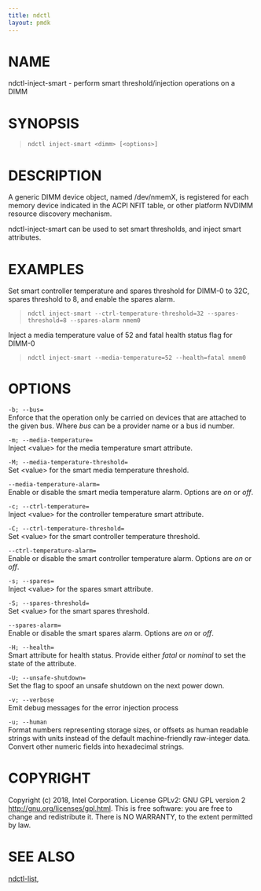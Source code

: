 ```yaml
---
title: ndctl
layout: pmdk
---
```


NAME
====

ndctl-inject-smart - perform smart threshold/injection operations on a DIMM

SYNOPSIS
========

>     ndctl inject-smart <dimm> [<options>]

DESCRIPTION
===========

A generic DIMM device object, named /dev/nmemX, is registered for each memory device indicated in the ACPI NFIT table, or other platform NVDIMM resource discovery mechanism.

ndctl-inject-smart can be used to set smart thresholds, and inject smart attributes.

EXAMPLES
========

Set smart controller temperature and spares threshold for DIMM-0 to 32C, spares threshold to 8, and enable the spares alarm.

>     ndctl inject-smart --ctrl-temperature-threshold=32 --spares-threshold=8 --spares-alarm nmem0

Inject a media temperature value of 52 and fatal health status flag for DIMM-0

>     ndctl inject-smart --media-temperature=52 --health=fatal nmem0

OPTIONS
=======

`-b; --bus=`  
Enforce that the operation only be carried on devices that are attached to the given bus. Where *bus* can be a provider name or a bus id number.

`-m; --media-temperature=`  
Inject &lt;value&gt; for the media temperature smart attribute.

`-M; --media-temperature-threshold=`  
Set &lt;value&gt; for the smart media temperature threshold.

`--media-temperature-alarm=`  
Enable or disable the smart media temperature alarm. Options are *on* or *off*.

`-c; --ctrl-temperature=`  
Inject &lt;value&gt; for the controller temperature smart attribute.

`-C; --ctrl-temperature-threshold=`  
Set &lt;value&gt; for the smart controller temperature threshold.

`--ctrl-temperature-alarm=`  
Enable or disable the smart controller temperature alarm. Options are *on* or *off*.

`-s; --spares=`  
Inject &lt;value&gt; for the spares smart attribute.

`-S; --spares-threshold=`  
Set &lt;value&gt; for the smart spares threshold.

`--spares-alarm=`  
Enable or disable the smart spares alarm. Options are *on* or *off*.

`-H; --health=`  
Smart attribute for health status. Provide either *fatal* or *nominal* to set the state of the attribute.

`-U; --unsafe-shutdown=`  
Set the flag to spoof an unsafe shutdown on the next power down.

`-v; --verbose`  
Emit debug messages for the error injection process

`-u; --human`  
Format numbers representing storage sizes, or offsets as human readable strings with units instead of the default machine-friendly raw-integer data. Convert other numeric fields into hexadecimal strings.

COPYRIGHT
=========

Copyright (c) 2018, Intel Corporation. License GPLv2: GNU GPL version 2 <http://gnu.org/licenses/gpl.html>. This is free software: you are free to change and redistribute it. There is NO WARRANTY, to the extent permitted by law.

SEE ALSO
========

[ndctl-list](ndctl-list.md),

